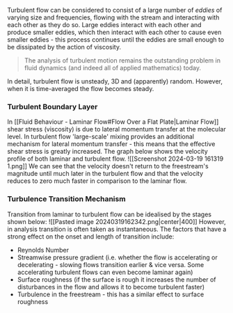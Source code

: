 Turbulent flow can be considered to consist of a large number of *eddies* of varying size and frequencies, flowing with the stream and interacting with each other as they do so.
Large eddies interact with each other and produce smaller eddies, which then interact with each other to cause even smaller eddies - this process continues until the eddies are small enough to be dissipated by the action of viscosity.

>The analysis of turbulent motion remains the outstanding problem in fluid dynamics (and indeed all of applied mathematics) today.

In detail, turbulent flow is unsteady, 3D and (apparently) random. However, when it is time-averaged the flow becomes steady.
### Turbulent Boundary Layer
In [[Fluid Behaviour - Laminar Flow#Flow Over a Flat Plate|Laminar Flow]] shear stress (viscosity) is due to lateral momentum transfer at the molecular level.
In turbulent flow 'large-scale' mixing provides an additional mechanism for lateral momentum transfer - this means that the effective shear stress is greatly increased.
The graph below shows the velocity profile of both laminar and turbulent flow.
![[Screenshot 2024-03-19 161319 1.png]]
We can see that the velocity doesn't return to the freestream's magnitude until much later in the turbulent flow and that the velocity reduces to zero much faster in comparison to the laminar flow.
### Turbulence Transition Mechanism
Transition from laminar to turbulent flow can be idealised by the stages shown below:
![[Pasted image 20240319162342.png|center|400]]
However, in analysis transition is often taken as instantaneous. The factors that have a strong effect on the onset and length of transition include: 
- Reynolds Number
- Streamwise pressure gradient (i.e. whether the flow is accelerating or decelerating - slowing flows transition earlier & vice versa. Some accelerating turbulent flows can even become laminar again)
- Surface roughness (if the surface is rough it increases the number of disturbances in the flow and allows it to become turbulent faster)
- Turbulence in the freestream - this has a similar effect to surface roughness
